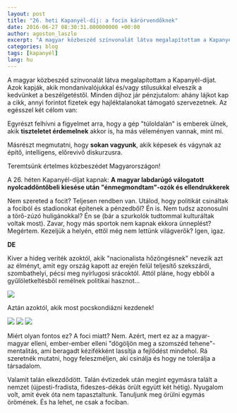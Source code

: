 ```yaml
---
layout: post
title: "26. heti Kapanyél-díj: a focin kárörvendőknek"
date: 2016-06-27 08:30:31.000000000 +00:00
author: agoston_laszlo
excerpt: "A magyar közbeszéd színvonalát látva megalapítottam a Kapanyél-díjat. Azok kapják, akik mondanivalójukkal és/vagy stílusukkal elveszik a kedvünket a beszélgetéstől. Minden díjhoz jár pénzjutalom: ahány lájkot kap a cikk, annyi forintot fizetek egy hajléktalanokat támogató szervezetnek. Az egésszel két célom van."
categories: blog
tags: [kapanyél]
lang: hu
---
```

A magyar közbeszéd színvonalát látva megalapítottam a Kapanyél-díjat. Azok kapják, akik mondanivalójukkal és/vagy stílusukkal elveszik a kedvünket a beszélgetéstől. Minden díjhoz jár pénzjutalom: ahány lájkot kap a cikk, annyi forintot fizetek egy hajléktalanokat támogató szervezetnek. Az egésszel két célom van:

Egyrészt felhívni a figyelmet arra, hogy a gép "túloldalán" is emberek ülnek, akik ****tiszteletet érdemelnek**** akkor is, ha más véleményen vannak, mint mi.

Másrészt megmutatni, hogy **sokan vagyunk**, akik képesek és vágynak az építő, intelligens, előrevivő diskurzusra.

Teremtsünk értelmes közbeszédet Magyarországon!


A 26. héten Kapanyél-díjat kapnak:
**A magyar labdarúgó válogatott nyolcaddöntőbeli kiesése után "énmegmondtam"-ozók és ellendrukkerek**

Nem szereted a focit? Teljesen rendben van. Utálod, hogy politikát csináltak a fociból és stadionokat építenek a pénzedből? Én is. Nem tudsz azonosulni a törő-zúzó huligánokkal? Én se (bár a szurkolók tudtommal kulturáltak voltak most). Zavar, hogy más sportok nem kapnak ekkora ünneplést? Megértem. Kezeljük a helyén, ettől még nem lettünk világverők? Igen, igaz.

**DE**

Kiver a hideg veríték azoktól, akik "nacionalista hőzöngésnek" nevezik azt az élményt, amit egy ország kapott az erején felül teljesítő szekszárdi, szombathelyi, pécsi meg nyírlugosi srácoktól. Attól pláne, hogy ebből a gyűlöletkeltésből remélnek politikai hasznot...

![]({{site.baseurl}}/images/szanyi.JPG)

Aztán azoktól, akik most pocskondiázni kezdenek!

![]({{site.baseurl}}/images/foci3.jpg)
![]({{site.baseurl}}/images/foci2.jpg)
![]({{site.baseurl}}/images/foci1.jpg)

Miért olyan fontos ez? A foci miatt? Nem. Azért, mert ez az a magyar-magyar elleni, ember-ember elleni "dögöljön meg a szomszéd tehene"-mentalitás, ami beragadt kézifékként lassítja a fejlődést mindehol. Rá szeretnék mutatni, hogy feleszméljen, aki csinálja és hogy ne tolerálja a társadalom.

Valamit talán elkezdődött. Talán évtizedek után megint egymásra talált a nemzet (újpesti-fradista, fideszes-dékás örült együtt két hétig). Nyugalom volt, amit évek óta nem tapasztaltunk. Tanuljunk meg örülni egymás örömének. És ha lehet, ne csak a fociban.
